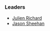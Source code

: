 ### Leaders
* [Julien Richard](mailto:julien.richard@owasp.org)
* [Jason Sheehan](mailto:jason.sheehan@owasp.org)
